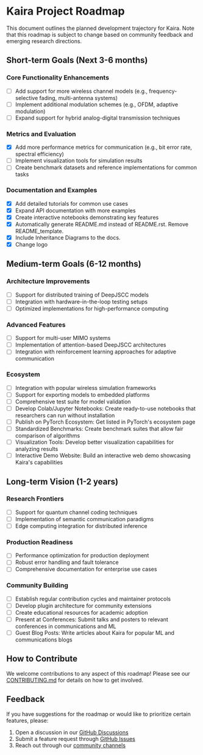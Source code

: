 # Kaira Project Roadmap

This document outlines the planned development trajectory for Kaira. Note that this roadmap is subject to change based on community feedback and emerging research directions.

## Short-term Goals (Next 3-6 months)

### Core Functionality Enhancements

- [ ] Add support for more wireless channel models (e.g., frequency-selective fading, multi-antenna systems)
- [ ] Implement additional modulation schemes (e.g., OFDM, adaptive modulation)
- [ ] Expand support for hybrid analog-digital transmission techniques

### Metrics and Evaluation

- [x] Add more performance metrics for communication (e.g., bit error rate, spectral efficiency)
- [ ] Implement visualization tools for simulation results
- [ ] Create benchmark datasets and reference implementations for common tasks

### Documentation and Examples

- [x] Add detailed tutorials for common use cases
- [x] Expand API documentation with more examples
- [x] Create interactive notebooks demonstrating key features
- [x] Automatically generate README.md instead of README.rst. Remove README_template.
- [x] Include Inheritance Diagrams to the docs.
- [x] Change logo

## Medium-term Goals (6-12 months)

### Architecture Improvements

- [ ] Support for distributed training of DeepJSCC models
- [ ] Integration with hardware-in-the-loop testing setups
- [ ] Optimized implementations for high-performance computing

### Advanced Features

- [ ] Support for multi-user MIMO systems
- [ ] Implementation of attention-based DeepJSCC architectures
- [ ] Integration with reinforcement learning approaches for adaptive communication

### Ecosystem

- [ ] Integration with popular wireless simulation frameworks
- [ ] Support for exporting models to embedded platforms
- [ ] Comprehensive test suite for model validation
- [ ] Develop Colab/Jupyter Notebooks: Create ready-to-use notebooks that researchers can run without installation
- [ ] Publish on PyTorch Ecosystem: Get listed in PyTorch's ecosystem page
- [ ] Standardized Benchmarks: Create benchmark suites that allow fair comparison of algorithms
- [ ] Visualization Tools: Develop better visualization capabilities for analyzing results
- [ ] Interactive Demo Website: Build an interactive web demo showcasing Kaira's capabilities

## Long-term Vision (1-2 years)

### Research Frontiers

- [ ] Support for quantum channel coding techniques
- [ ] Implementation of semantic communication paradigms
- [ ] Edge computing integration for distributed inference

### Production Readiness

- [ ] Performance optimization for production deployment
- [ ] Robust error handling and fault tolerance
- [ ] Comprehensive documentation for enterprise use cases

### Community Building

- [ ] Establish regular contribution cycles and maintainer protocols
- [ ] Develop plugin architecture for community extensions
- [ ] Create educational resources for academic adoption
- [ ] Present at Conferences: Submit talks and posters to relevant conferences in communications and ML
- [ ] Guest Blog Posts: Write articles about Kaira for popular ML and communications blogs

## How to Contribute

We welcome contributions to any aspect of this roadmap! Please see our [CONTRIBUTING.md](CONTRIBUTING.md) for details on how to get involved.

## Feedback

If you have suggestions for the roadmap or would like to prioritize certain features, please:

1. Open a discussion in our [GitHub Discussions](https://github.com/ipc-lab/kaira/discussions)
2. Submit a feature request through [GitHub Issues](https://github.com/ipc-lab/kaira/issues)
3. Reach out through our [community channels](README.md#support)
